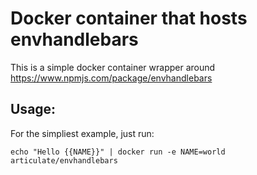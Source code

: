 # Docker container that hosts envhandlebars

This is a simple docker container wrapper around https://www.npmjs.com/package/envhandlebars

## Usage:

For the simpliest example, just run:

`echo "Hello {{NAME}}" | docker run -e NAME=world articulate/envhandlebars`
